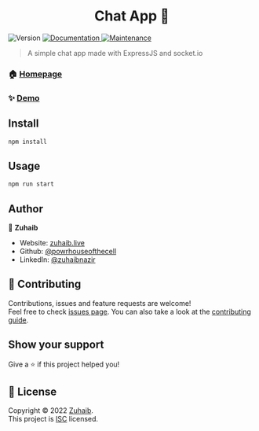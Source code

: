 <h1 align="center">Chat App 🤝</h1>
<p>
  <img alt="Version" src="https://img.shields.io/badge/version-1.0.0-blue.svg?cacheSeconds=2592000" />
  <a href="https://github.com/powrhouseofthecell/ChatApp#readme" target="_blank">
    <img alt="Documentation" src="https://img.shields.io/badge/documentation-yes-brightgreen.svg" />
  </a>
  <a href="https://github.com/powrhouseofthecell/ChatApp/graphs/commit-activity" target="_blank">
    <img alt="Maintenance" src="https://img.shields.io/badge/Maintained%3F-yes-green.svg" />
  </a>
</p>

> A simple chat app made with ExpressJS and socket.io

### 🏠 [Homepage](https://github.com/powrhouseofthecell/ChatApp#readme)

### ✨ [Demo](https://zuhaib-chat-app.herokuapp.com)

## Install

```sh
npm install
```

## Usage

```sh
npm run start
```

## Author

👤 **Zuhaib**

-  Website: [zuhaib.live](https://zuhaib.live)
-  Github: [@powrhouseofthecell](https://github.com/powrhouseofthecell)
-  LinkedIn: [@zuhaibnazir](https://linkedin.com/in/zuhaibnazir)

## 🤝 Contributing

Contributions, issues and feature requests are welcome!<br />Feel free to check [issues page](https://github.com/powrhouseofthecell/ChatApp/issues). You can also take a look at the [contributing guide](https://github.com/powrhouseofthecell/ChatApp/blob/master/CONTRIBUTING.md).

## Show your support

Give a ⭐️ if this project helped you!

## 📝 License

Copyright © 2022 [Zuhaib](https://github.com/powrhouseofthecell).<br />
This project is [ISC](https://github.com/powrhouseofthecell/ChatApp/blob/master/LICENSE) licensed.
